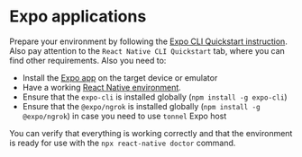 # Expo applications
Prepare your environment by following the [Expo CLI Quickstart instruction](https://reactnative.dev/docs/environment-setup).
Also pay attention to the `React Native CLI Quickstart` tab, where you can find other requirements. Also you need to:
- Install the [Expo app](https://docs.expo.dev/get-started/installation/#2-expo-go-app-for-ios-and) on the target device or emulator
- Have a working [React Native environment](https://reactnative.dev/docs/environment-setup).
- Ensure that the `expo-cli` is installed globally (`npm install -g expo-cli`)
- Ensure that the `@expo/ngrok` is installed globally (`npm install -g @expo/ngrok`) in case you need to use `tonnel` Expo host

You can verify that everything is working correctly and that the environment is ready for use with the `npx react-native doctor` command.